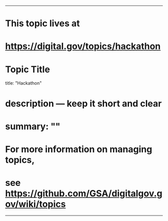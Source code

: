 
---
# This topic lives at
# https://digital.gov/topics/hackathon

# Topic Title
title: "Hackathon"

# description — keep it short and clear
# summary: ""


# For more information on managing topics,
# see https://github.com/GSA/digitalgov.gov/wiki/topics
---
